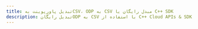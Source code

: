 ---title: تبدیل پاورپوینت بهCSV، ODP به CSV مبدل رایگان یا C++ SDKdescription: تبدیل رایگانODP به CSV با استفاده از C++ Cloud APIs & SDK. همچنین اسناد Microsoft PowerPoint را در Cloud ایجاد، ویرایش و رندر کنید.---